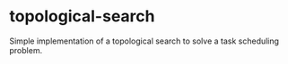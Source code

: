 # topological-search
Simple implementation of a topological search to solve a task scheduling problem.
